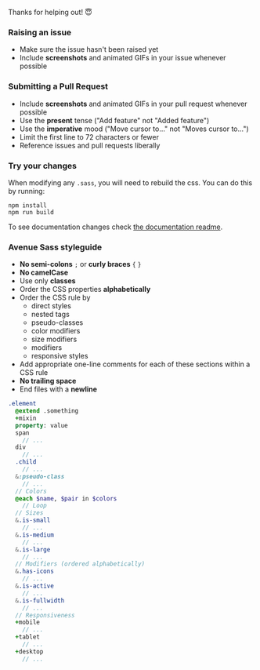 Thanks for helping out! 😇

### Raising an issue

* Make sure the issue hasn't been raised yet
* Include **screenshots** and animated GIFs in your issue whenever possible

### Submitting a Pull Request

* Include **screenshots** and animated GIFs in your pull request whenever possible
* Use the **present** tense ("Add feature" not "Added feature")
* Use the **imperative** mood ("Move cursor to..." not "Moves cursor to...")
* Limit the first line to 72 characters or fewer
* Reference issues and pull requests liberally

### Try your changes

When modifying any `.sass`, you will need to rebuild the css. You can do this by running:

```
npm install
npm run build
```

To see documentation changes check [the documentation readme](../docs/README.md).

### Avenue Sass styleguide

* **No semi-colons** `;` or **curly braces** `{` `}`
* **No camelCase**
* Use only **classes**
* Order the CSS properties **alphabetically**
* Order the CSS rule by
  * direct styles
  * nested tags
  * pseudo-classes
  * color modifiers
  * size modifiers
  * modifiers
  * responsive styles
* Add appropriate one-line comments for each of these sections within a CSS rule
* **No trailing space**
* End files with a **newline**

```sass
.element
  @extend .something
  +mixin
  property: value
  span
    // ...
  div
    // ...
  .child
    // ...
  &:pseudo-class
    // ...
  // Colors
  @each $name, $pair in $colors
    // Loop
  // Sizes
  &.is-small
    // ...
  &.is-medium
    // ...
  &.is-large
    // ...
  // Modifiers (ordered alphabetically)
  &.has-icons
    // ...
  &.is-active
    // ...
  &.is-fullwidth
    // ...
  // Responsiveness
  +mobile
    // ...
  +tablet
    // ...
  +desktop
    // ...
```

